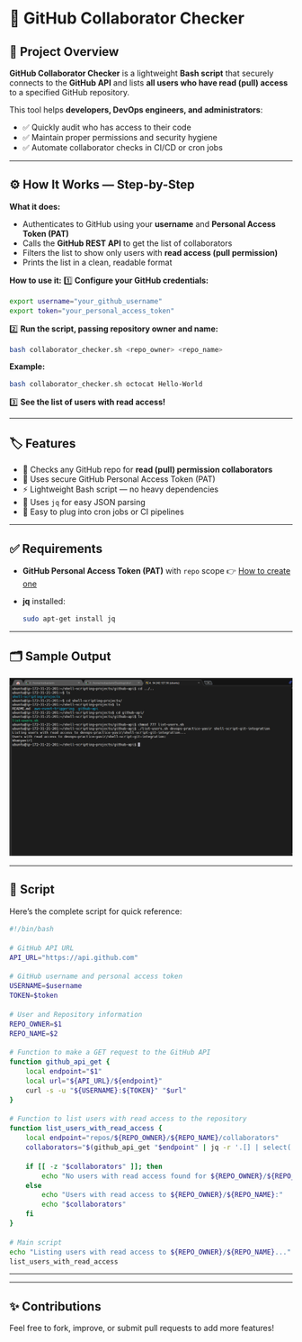 

# 👥 **GitHub Collaborator Checker**

## 📌 **Project Overview**

**GitHub Collaborator Checker** is a lightweight **Bash script** that securely connects to the **GitHub API** and lists **all users who have read (pull) access** to a specified GitHub repository.

This tool helps **developers, DevOps engineers, and administrators**:

* ✅ Quickly audit who has access to their code
* ✅ Maintain proper permissions and security hygiene
* ✅ Automate collaborator checks in CI/CD or cron jobs

---

## ⚙️ **How It Works — Step-by-Step**

**What it does:**

* Authenticates to GitHub using your **username** and **Personal Access Token (PAT)**
* Calls the **GitHub REST API** to get the list of collaborators
* Filters the list to show only users with **read access (pull permission)**
* Prints the list in a clean, readable format

**How to use it:**
1️⃣ **Configure your GitHub credentials:**

```bash
export username="your_github_username"
export token="your_personal_access_token"
```

2️⃣ **Run the script, passing repository owner and name:**

```bash
bash collaborator_checker.sh <repo_owner> <repo_name>
```

**Example:**

```bash
bash collaborator_checker.sh octocat Hello-World
```

3️⃣ **See the list of users with read access!**

---

## 🏷️ **Features**

* 🔑 Checks any GitHub repo for **read (pull) permission collaborators**
* 🔐 Uses secure GitHub Personal Access Token (PAT)
* ⚡ Lightweight Bash script — no heavy dependencies
* 🧩 Uses `jq` for easy JSON parsing
* 🤝 Easy to plug into cron jobs or CI pipelines

---

## ✅ **Requirements**

* **GitHub Personal Access Token (PAT)** with `repo` scope
  👉 [How to create one](https://docs.github.com/en/authentication/keeping-your-account-and-data-secure/creating-a-personal-access-token)
* **jq** installed:

  ```bash
  sudo apt-get install jq
  ```

---

## 🗂️ **Sample Output**



![ GitHub Collaborator Checker Output](/project-02-%20GitHub%20Collaborator%20Checker/%20GitHub%20Collaborator%20Checker%20-%20output.png)

---

## 🧩 **Script**

Here’s the complete script for quick reference:

```bash
#!/bin/bash

# GitHub API URL
API_URL="https://api.github.com"

# GitHub username and personal access token
USERNAME=$username
TOKEN=$token

# User and Repository information
REPO_OWNER=$1
REPO_NAME=$2

# Function to make a GET request to the GitHub API
function github_api_get {
    local endpoint="$1"
    local url="${API_URL}/${endpoint}"
    curl -s -u "${USERNAME}:${TOKEN}" "$url"
}

# Function to list users with read access to the repository
function list_users_with_read_access {
    local endpoint="repos/${REPO_OWNER}/${REPO_NAME}/collaborators"
    collaborators="$(github_api_get "$endpoint" | jq -r '.[] | select(.permissions.pull == true) | .login')"

    if [[ -z "$collaborators" ]]; then
        echo "No users with read access found for ${REPO_OWNER}/${REPO_NAME}."
    else
        echo "Users with read access to ${REPO_OWNER}/${REPO_NAME}:"
        echo "$collaborators"
    fi
}

# Main script
echo "Listing users with read access to ${REPO_OWNER}/${REPO_NAME}..."
list_users_with_read_access
```

---



---

## ✨ **Contributions**

Feel free to fork, improve, or submit pull requests to add more features!

